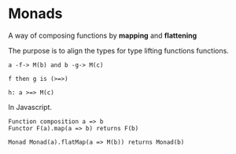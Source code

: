 # Monads

A way of composing functions by **mapping** and **flattening**

The purpose is to align the types for type lifting functions functions.

```
a -f-> M(b) and b -g-> M(c)

f then g is (>=>)

h: a >=> M(c)
```

In Javascript.

```
Function composition a => b
Functor F(a).map(a => b) returns F(b)

Monad Monad(a).flatMap(a => M(b)) returns Monad(b)
```
